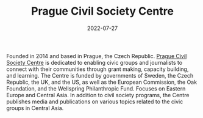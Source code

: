 ﻿---
title: "Prague Civil Society Centre"
linkTitle: "Prague Civil Society Centre"
contributor: ["Aizada Arystanbek"]
date: 2022-07-27
countries: ["Kazakhstan"]
category: ["INGO"]
tags: ["civil society", "general INGO", "journalism"]
date_start: [2014]
date_end: []
data_type: ["reports", "news"] 
language: ["English"]
description: 
  Dedicated to enabling civic groups and journalists to connect with their communities through grant making, capacity building, and learning
---

Founded in 2014 and based in Prague, the Czech Republic. [Prague Civil Society Centre](https://www.praguecivilsociety.org/) is dedicated to enabling civic groups and journalists to connect with their communities through grant making, capacity building, and learning. The Centre is funded by governments of Sweden, the Czech Republic, the UK, and the US, as well as the European Commission, the Oak Foundation, and the Wellspring Philanthropic Fund. Focuses on Eastern Europe and Central Asia. In addition to civil society programs, the Centre publishes media and publications on various topics related to the civic groups in Central Asia. 
